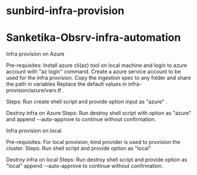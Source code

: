 # sunbird-infra-provision

# Sanketika-Obsrv-infra-automation

Infra provision on Azure

Pre-requisites:
Install azure cli(az) tool on local machine and login to azure account with "az login" command.
Create a azure service account to be used for the infra provision.
Copy the ingestion spec to any folder and share the path in variables
Replace the default values in infra-provision/azure/vars.tf .

Steps:
Run create shell script and provide option input as "azure" .


Destroy infra on Azure
Steps:
Run destroy shell script with option as "azure" and append --auto-approve to continue without confirmation.


Infra provision on local

Pre-requisites:
For local provision, kind provider is used to provision the cluster.
Steps:
Run shell script and provide option as "local"

Destroy infra on local
Steps:
Run destroy shell script and provide option as "local" append --auto-approve to continue without confirmation.
